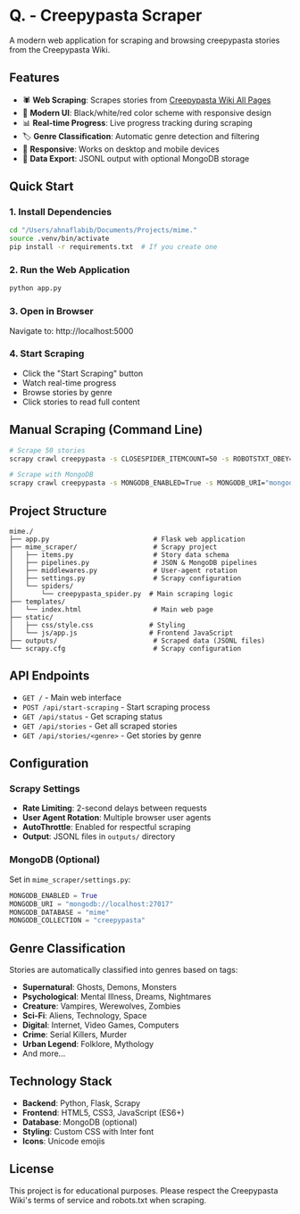 # Q. - Creepypasta Scraper

A modern web application for scraping and browsing creepypasta stories from the Creepypasta Wiki.

## Features

- 🕷️ **Web Scraping**: Scrapes stories from [Creepypasta Wiki All Pages](https://creepypasta.fandom.com/wiki/Special:AllPages)
- 🎨 **Modern UI**: Black/white/red color scheme with responsive design
- 📊 **Real-time Progress**: Live progress tracking during scraping
- 🏷️ **Genre Classification**: Automatic genre detection and filtering
- 📱 **Responsive**: Works on desktop and mobile devices
- 💾 **Data Export**: JSONL output with optional MongoDB storage

## Quick Start

### 1. Install Dependencies
```bash
cd "/Users/ahnaflabib/Documents/Projects/mime."
source .venv/bin/activate
pip install -r requirements.txt  # If you create one
```

### 2. Run the Web Application
```bash
python app.py
```

### 3. Open in Browser
Navigate to: http://localhost:5000

### 4. Start Scraping
- Click the "Start Scraping" button
- Watch real-time progress
- Browse stories by genre
- Click stories to read full content

## Manual Scraping (Command Line)

```bash
# Scrape 50 stories
scrapy crawl creepypasta -s CLOSESPIDER_ITEMCOUNT=50 -s ROBOTSTXT_OBEY=False

# Scrape with MongoDB
scrapy crawl creepypasta -s MONGODB_ENABLED=True -s MONGODB_URI="mongodb://localhost:27017"
```

## Project Structure

```
mime./
├── app.py                          # Flask web application
├── mime_scraper/                   # Scrapy project
│   ├── items.py                    # Story data schema
│   ├── pipelines.py                # JSON & MongoDB pipelines
│   ├── middlewares.py              # User-agent rotation
│   ├── settings.py                 # Scrapy configuration
│   └── spiders/
│       └── creepypasta_spider.py  # Main scraping logic
├── templates/
│   └── index.html                  # Main web page
├── static/
│   ├── css/style.css              # Styling
│   └── js/app.js                  # Frontend JavaScript
├── outputs/                        # Scraped data (JSONL files)
└── scrapy.cfg                      # Scrapy configuration
```

## API Endpoints

- `GET /` - Main web interface
- `POST /api/start-scraping` - Start scraping process
- `GET /api/status` - Get scraping status
- `GET /api/stories` - Get all scraped stories
- `GET /api/stories/<genre>` - Get stories by genre

## Configuration

### Scrapy Settings
- **Rate Limiting**: 2-second delays between requests
- **User Agent Rotation**: Multiple browser user agents
- **AutoThrottle**: Enabled for respectful scraping
- **Output**: JSONL files in `outputs/` directory

### MongoDB (Optional)
Set in `mime_scraper/settings.py`:
```python
MONGODB_ENABLED = True
MONGODB_URI = "mongodb://localhost:27017"
MONGODB_DATABASE = "mime"
MONGODB_COLLECTION = "creepypasta"
```

## Genre Classification

Stories are automatically classified into genres based on tags:
- **Supernatural**: Ghosts, Demons, Monsters
- **Psychological**: Mental Illness, Dreams, Nightmares
- **Creature**: Vampires, Werewolves, Zombies
- **Sci-Fi**: Aliens, Technology, Space
- **Digital**: Internet, Video Games, Computers
- **Crime**: Serial Killers, Murder
- **Urban Legend**: Folklore, Mythology
- And more...

## Technology Stack

- **Backend**: Python, Flask, Scrapy
- **Frontend**: HTML5, CSS3, JavaScript (ES6+)
- **Database**: MongoDB (optional)
- **Styling**: Custom CSS with Inter font
- **Icons**: Unicode emojis

## License

This project is for educational purposes. Please respect the Creepypasta Wiki's terms of service and robots.txt when scraping.

